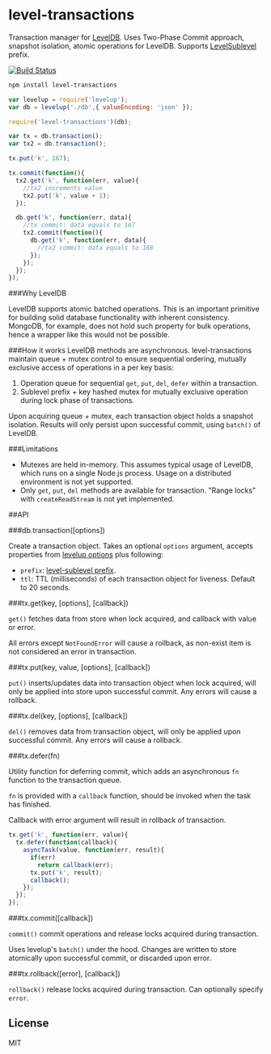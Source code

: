 # level-transactions

Transaction manager for [LevelDB](https://github.com/rvagg/node-levelup). 
Uses Two-Phase Commit approach, snapshot isolation, atomic operations for LevelDB. Supports [LevelSublevel](https://github.com/dominictarr/level-sublevel) prefix.

[![Build Status](https://travis-ci.org/cshum/level-transactions.svg?branch=master)](https://travis-ci.org/cshum/level-transactions)

```bash
npm install level-transactions
```

```js
var levelup = require('levelup');
var db = levelup('./db',{ valueEncoding: 'json' });

require('level-transactions')(db);

var tx = db.transaction();
var tx2 = db.transaction();

tx.put('k', 167);

tx.commit(function(){
  tx2.get('k', function(err, value){
    //tx2 increments value
    tx2.put('k', value + 1);
  });

  db.get('k', function(err, data){
    //tx commit: data equals to 167
    tx2.commit(function(){
      db.get('k', function(err, data){
        //tx2 commit: data equals to 168
      });
    });
  });
});

```

###Why LevelDB

LevelDB supports atomic batched operations. This is an important primitive for building solid database functionality with inherent consistency.
MongoDB, for example, does not hold such property for bulk operations, hence a wrapper like this would not be possible.

###How it works
LevelDB methods are asynchronous.
level-transactions maintain queue + mutex control to ensure sequential ordering, mutually exclusive access of operations in a per key basis:

1. Operation queue for sequential `get`, `put`, `del`, `defer` within a transaction.
2. Sublevel prefix + key hashed mutex for mutually exclusive operation during lock phase of transactions.

Upon acquiring queue + mutex, each transaction object holds a snapshot isolation. Results will only persist upon successful commit, using `batch()` of LevelDB.

###Limitations
* Mutexes are held in-memory. This assumes typical usage of LevelDB, which runs on a single Node.js process. Usage on a distributed environment is not yet supported.
* Only `get`, `put`, `del` methods are available for transaction. "Range locks" with `createReadStream` is not yet implemented.

##API

###db.transaction([options])

Create a transaction object. Takes an optional `options` argument, accepts properties from [levelup options](https://github.com/rvagg/node-levelup#options) plus following:
* `prefix`: [level-sublevel prefix](https://github.com/dominictarr/level-sublevel#hooks-example).
* `ttl`: TTL (milliseconds) of each transaction object for liveness. Default to 20 seconds.

###tx.get(key, [options], [callback])

`get()` fetches data from store when lock acquired, 
and callback with value or error.

All errors except `NotFoundError` will cause a rollback, as non-exist item is not considered an error in transaction.

###tx.put(key, value, [options], [callback])

`put()` inserts/updates data into transaction object when lock acquired, 
will only be applied into store upon successful commit. 
Any errors will cause a rollback.

###tx.del(key, [options], [callback])

`del()` removes data from transaction object, 
will only be applied upon successful commit. 
Any errors will cause a rollback.

###tx.defer(fn)

Utility function for deferring commit,
which adds an asynchronous `fn` function to the transaction queue. 

`fn` is provided with a `callback` function, should be invoked when the task has finished.

Callback with error argument will result in rollback of transaction.

```js
tx.get('k', function(err, value){
  tx.defer(function(callback){
    asyncTask(value, function(err, result){
      if(err)
        return callback(err);
      tx.put('k', result);
      callback();
    });
  });
});
```

###tx.commit([callback])

`commit()` commit operations and release locks acquired during transaction.

Uses levelup's `batch()` under the hood.
Changes are written to store atomically upon successful commit, or discarded upon error.


###tx.rollback([error], [callback])

`rollback()` release locks acquired during transaction. Can optionally specify `error`.


## License

MIT
